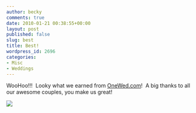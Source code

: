 ```yaml
---
author: becky
comments: true
date: 2010-01-21 00:38:55+00:00
layout: post
published: false
slug: best
title: Best!
wordpress_id: 2696
categories:
- Misc
- Weddings
---
```


WooHoo!!!  Looky what we earned from [OneWed.com](http://www.onewed.com/)!  A big thanks to all our awesome couples, you make us great!




[![](http://beta.beckyjenson.com/wp-content/uploads/2010/01/badge_2009_v1.jpg)](http://www.onewed.com/vendor/search/best-of-2009/washington/wa)
